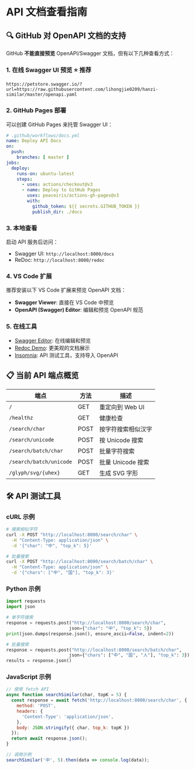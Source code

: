 # API 文档查看指南

## 🔍 GitHub 对 OpenAPI 文档的支持

GitHub **不能直接预览** OpenAPI/Swagger 文档，但有以下几种查看方式：

### 1. 在线 Swagger UI 预览 ⭐ 推荐
```
https://petstore.swagger.io/?url=https://raw.githubusercontent.com/lihongjie0209/hanzi-similar/master/openapi.yaml
```

### 2. GitHub Pages 部署
可以创建 GitHub Pages 来托管 Swagger UI：
```yaml
# .github/workflows/docs.yml
name: Deploy API Docs
on:
  push:
    branches: [ master ]
jobs:
  deploy:
    runs-on: ubuntu-latest
    steps:
      - uses: actions/checkout@v3
      - name: Deploy to GitHub Pages
        uses: peaceiris/actions-gh-pages@v3
        with:
          github_token: ${{ secrets.GITHUB_TOKEN }}
          publish_dir: ./docs
```

### 3. 本地查看
启动 API 服务后访问：
- Swagger UI: `http://localhost:8000/docs`
- ReDoc: `http://localhost:8000/redoc`

### 4. VS Code 扩展
推荐安装以下 VS Code 扩展来预览 OpenAPI 文档：
- **Swagger Viewer**: 直接在 VS Code 中预览
- **OpenAPI (Swagger) Editor**: 编辑和预览 OpenAPI 规范

### 5. 在线工具
- [Swagger Editor](https://editor.swagger.io/): 在线编辑和预览
- [Redoc Demo](https://redocly.github.io/redoc/): 更美观的文档展示
- [Insomnia](https://insomnia.rest/): API 测试工具，支持导入 OpenAPI

## 📋 当前 API 端点概览

| 端点 | 方法 | 描述 |
|------|------|------|
| `/` | GET | 重定向到 Web UI |
| `/healthz` | GET | 健康检查 |
| `/search/char` | POST | 按字符搜索相似汉字 |
| `/search/unicode` | POST | 按 Unicode 搜索 |
| `/search/batch/char` | POST | 批量字符搜索 |
| `/search/batch/unicode` | POST | 批量 Unicode 搜索 |
| `/glyph/svg/{uhex}` | GET | 生成 SVG 字形 |

## 🛠️ API 测试工具

### cURL 示例
```bash
# 搜索相似字符
curl -X POST "http://localhost:8000/search/char" \
  -H "Content-Type: application/json" \
  -d '{"char": "中", "top_k": 5}'

# 批量搜索
curl -X POST "http://localhost:8000/search/batch/char" \
  -H "Content-Type: application/json" \
  -d '{"chars": ["中", "国"], "top_k": 3}'
```

### Python 示例
```python
import requests
import json

# 单字符搜索
response = requests.post("http://localhost:8000/search/char", 
                        json={"char": "中", "top_k": 5})
print(json.dumps(response.json(), ensure_ascii=False, indent=2))

# 批量搜索
response = requests.post("http://localhost:8000/search/batch/char",
                        json={"chars": ["中", "国", "人"], "top_k": 3})
results = response.json()
```

### JavaScript 示例
```javascript
// 使用 fetch API
async function searchSimilar(char, topK = 5) {
  const response = await fetch('http://localhost:8000/search/char', {
    method: 'POST',
    headers: {
      'Content-Type': 'application/json',
    },
    body: JSON.stringify({ char, top_k: topK })
  });
  return await response.json();
}

// 调用示例
searchSimilar('中', 5).then(data => console.log(data));
```
